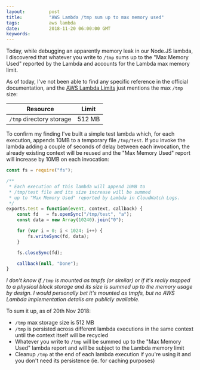 ```yaml
---
layout:         post
title:          "AWS Lambda /tmp sum up to max memory used"
tags:           aws lambda
date:           2018-11-20 06:00:00 GMT
keywords:
---
```


Today, while debugging an apparently memory leak in our Node.JS lambda, I discovered that whatever you write to `/tmp` sums up to the "Max Memory Used" reported by the Lambda and accounts for the Lambda max memory limit.

As of today, I've not been able to find any specific reference in the official documentation, and the [AWS Lambda Limits](https://docs.aws.amazon.com/lambda/latest/dg/limits.html) just mentions the max `/tmp` size:

| Resource | Limit |
| -------- | ----- |
| `/tmp` directory storage | 512 MB |


To confirm my finding I've built a simple test lambda which, for each execution, appends 10MB to a temporary file `/tmp/test`. If you invoke the lambda adding a couple of seconds of delay between each invocation, the already existing context will be reused and the "Max Memory Used" report will increase by 10MB on each invocation:


```javascript
const fs = require("fs");

/**
 * Each execution of this lambda will append 10MB to
 * /tmp/test file and its size increase will be summed
 * up to "Max Memory Used" reported by Lambda in CloudWatch Logs.
 */
exports.test = function(event, context, callback) {
    const fd   = fs.openSync("/tmp/test", "a");
    const data = new Array(10240).join("0");

    for (var i = 0; i < 1024; i++) {
        fs.writeSync(fd, data);
    }

    fs.closeSync(fd);

    callback(null, "Done");
}
```


_I don't know if `/tmp` is mounted as tmpfs (or similar) or if it's really mapped to a physical block storage and its size is summed up to the memory usage by design. I would personally bet it's mounted as tmpfs, but no AWS Lambda implementation details are publicly available._

To sum it up, as of 20th Nov 2018:
- `/tmp` max storage size is 512 MB
- `/tmp` is persisted across different lambda executions in the same context until the context itself will be recycled
- Whatever you write to `/tmp` will be summed up to the "Max Memory Used" lambda report and will be subject to the Lambda memory limit
- Cleanup `/tmp` at the end of each lambda execution if you're using it and you don't need its persistence (ie. for caching purposes)

